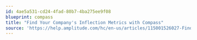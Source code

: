 ```yaml
---
id: 4ae5a531-cd24-4fad-80b7-4ba275ee9f08
blueprint: compass
title: "Find Your Company's Inflection Metrics with Compass"
source: 'https://help.amplitude.com/hc/en-us/articles/115001526027-Find-your-company-s-inflection-metrics-with-Compass'
---
```

